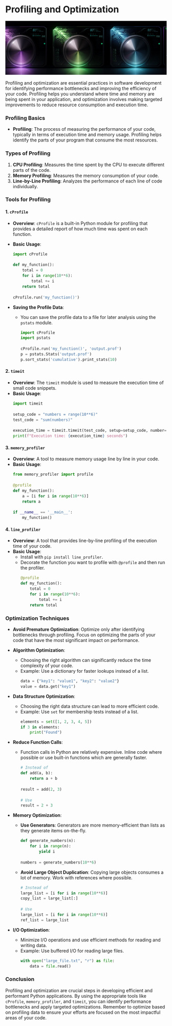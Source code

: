 # Profiling and Optimization

![Profiling and Optimization](../../static/images/optimization.png)

Profiling and optimization are essential practices in software development for identifying performance bottlenecks and improving the efficiency of your code. Profiling helps you understand where time and memory are being spent in your application, and optimization involves making targeted improvements to reduce resource consumption and execution time.

### Profiling Basics

- **Profiling**: The process of measuring the performance of your code, typically in terms of execution time and memory usage. Profiling helps identify the parts of your program that consume the most resources.

### Types of Profiling

1. **CPU Profiling**: Measures the time spent by the CPU to execute different parts of the code.
2. **Memory Profiling**: Measures the memory consumption of your code.
3. **Line-by-Line Profiling**: Analyzes the performance of each line of code individually.

### Tools for Profiling

#### 1. `cProfile`

- **Overview**: `cProfile` is a built-in Python module for profiling that provides a detailed report of how much time was spent on each function.
- **Basic Usage**:
  ```python
  import cProfile

  def my_function():
      total = 0
      for i in range(10**6):
          total += i
      return total

  cProfile.run('my_function()')
  ```

- **Saving the Profile Data**:
  - You can save the profile data to a file for later analysis using the `pstats` module.
    ```python
    import cProfile
    import pstats

    cProfile.run('my_function()', 'output.prof')
    p = pstats.Stats('output.prof')
    p.sort_stats('cumulative').print_stats(10)
    ```

#### 2. `timeit`

- **Overview**: The `timeit` module is used to measure the execution time of small code snippets.
- **Basic Usage**:
  ```python
  import timeit

  setup_code = "numbers = range(10**6)"
  test_code = "sum(numbers)"

  execution_time = timeit.timeit(test_code, setup=setup_code, number=100)
  print(f"Execution time: {execution_time} seconds")
  ```

#### 3. `memory_profiler`

- **Overview**: A tool to measure memory usage line by line in your code.
- **Basic Usage**:
  ```python
  from memory_profiler import profile

  @profile
  def my_function():
      a = [i for i in range(10**6)]
      return a

  if __name__ == '__main__':
      my_function()
  ```

#### 4. `line_profiler`

- **Overview**: A tool that provides line-by-line profiling of the execution time of your code.
- **Basic Usage**:
  - Install with `pip install line_profiler`.
  - Decorate the function you want to profile with `@profile` and then run the profiler.
    ```python
    @profile
    def my_function():
        total = 0
        for i in range(10**6):
            total += i
        return total
    ```

### Optimization Techniques

- **Avoid Premature Optimization**: Optimize only after identifying bottlenecks through profiling. Focus on optimizing the parts of your code that have the most significant impact on performance.

- **Algorithm Optimization**:
  - Choosing the right algorithm can significantly reduce the time complexity of your code.
  - Example: Use a dictionary for faster lookups instead of a list.
    ```python
    data = {"key1": "value1", "key2": "value2"}
    value = data.get("key1")
    ```

- **Data Structure Optimization**:
  - Choosing the right data structure can lead to more efficient code.
  - Example: Use `set` for membership tests instead of a list.
    ```python
    elements = set([1, 2, 3, 4, 5])
    if 3 in elements:
        print("Found")
    ```

- **Reduce Function Calls**:
  - Function calls in Python are relatively expensive. Inline code where possible or use built-in functions which are generally faster.
    ```python
    # Instead of
    def add(a, b):
        return a + b

    result = add(2, 3)

    # Use
    result = 2 + 3
    ```

- **Memory Optimization**:
  - **Use Generators**: Generators are more memory-efficient than lists as they generate items on-the-fly.
    ```python
    def generate_numbers(n):
        for i in range(n):
            yield i

    numbers = generate_numbers(10**6)
    ```

  - **Avoid Large Object Duplication**: Copying large objects consumes a lot of memory. Work with references where possible.
    ```python
    # Instead of
    large_list = [i for i in range(10**6)]
    copy_list = large_list[:]

    # Use
    large_list = [i for i in range(10**6)]
    ref_list = large_list
    ```

- **I/O Optimization**:
  - Minimize I/O operations and use efficient methods for reading and writing data.
  - Example: Use buffered I/O for reading large files.
    ```python
    with open("large_file.txt", "r") as file:
        data = file.read()
    ```

### Conclusion

Profiling and optimization are crucial steps in developing efficient and performant Python applications. By using the appropriate tools like `cProfile`, `memory_profiler`, and `timeit`, you can identify performance bottlenecks and apply targeted optimizations. Remember to optimize based on profiling data to ensure your efforts are focused on the most impactful areas of your code.

